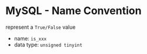 # MySQL - Name Convention

represent a `True/False` value

- name: `is_xxx`
- data type: `unsigned tinyint`
